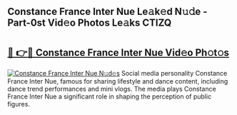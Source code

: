 ## Constance France Inter Nue Le𝚊k𝚎d N𝚞𝚍e - Part-0st Vid𝚎o Photos Le𝚊ks CTIZQ

# <h2><a href="http://fb7ppn.evod.top/?m=Constance+France+Inter+Nue">🔗 👉🔴 Constance France Inter Nue Vid𝚎o Ph𝚘t𝚘s</a></h2>

[![Constance France Inter Nue N𝚞d𝚎s](https://i.imgur.com/8V9OHl7.gif)](http://fb7ppn.evod.top/?m=Constance+France+Inter+Nue)
Social media personality Constance France Inter Nue, famous for sharing lifestyle and dance content, including dance trend performances and mini vlogs. The media plays Constance France Inter Nue a significant role in shaping the perception of public figures. 
